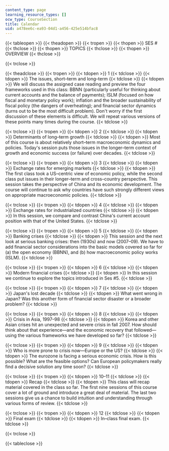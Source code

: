 ```yaml
---
content_type: page
learning_resource_types: []
ocw_type: CourseSection
title: Calendar
uid: a478ee6c-ea93-04d1-a456-425e514bfac8
---
```


{{< tableopen >}}
{{< theadopen >}}
{{< tropen >}}
{{< thopen >}}
SES #
{{< thclose >}}
{{< thopen >}}
TOPICS
{{< thclose >}}
{{< thopen >}}
OVERVIEW
{{< thclose >}}

{{< trclose >}}

{{< theadclose >}}
{{< tropen >}}
{{< tdopen >}}
1
{{< tdclose >}}
{{< tdopen >}}
The issues, short–term and long–term
{{< tdclose >}}
{{< tdopen >}}
We will discuss the assigned case reading and preview the four frameworks used in this class: BBNN (particularly useful for thinking about current accounts and the balance of payments); ISLM (focused on how fiscal and monetary policy work); inflation and the broader sustainability of fiscal policy (the dangers of overheating); and financial sector dynamics (turns out to be the most difficult problem). Don't worry if the first discussion of these elements is difficult. We will repeat various versions of these points many times during the course.
{{< tdclose >}}

{{< trclose >}}
{{< tropen >}}
{{< tdopen >}}
2
{{< tdclose >}}
{{< tdopen >}}
Determinants of long–term growth
{{< tdclose >}}
{{< tdopen >}}
Most of this course is about relatively short–term macroeconomic dynamics and policies. Today's session puts those issues in the longer–term context of growth and economic success (or failure) over decades.
{{< tdclose >}}

{{< trclose >}}
{{< tropen >}}
{{< tdopen >}}
3
{{< tdclose >}}
{{< tdopen >}}
Exchange rates for emerging markets
{{< tdclose >}}
{{< tdopen >}}
The first class took a US–centric view of economic policy, while the second class put issues in their longer–term and cross–country perspective. This session takes the perspective of China and its economic development. The course will continue to ask why countries have such strongly different views on appropriate macroeconomic policies.
{{< tdclose >}}

{{< trclose >}}
{{< tropen >}}
{{< tdopen >}}
4
{{< tdclose >}}
{{< tdopen >}}
Exchange rates for industrialized countries
{{< tdclose >}}
{{< tdopen >}}
In this session, we compare and contrast China's current account position with that of the United States.
{{< tdclose >}}

{{< trclose >}}
{{< tropen >}}
{{< tdopen >}}
5
{{< tdclose >}}
{{< tdopen >}}
Banking crises
{{< tdclose >}}
{{< tdopen >}}
This session and the next look at serious banking crises: then (1930s) and now (2007–09). We have to add financial sector considerations into the basic models covered so far for (a) the open economy (BBNN), and (b) how macroeconomic policy works (ISLM).
{{< tdclose >}}

{{< trclose >}}
{{< tropen >}}
{{< tdopen >}}
6
{{< tdclose >}}
{{< tdopen >}}
Modern financial crises
{{< tdclose >}}
{{< tdopen >}}
In this session we continue to explore the topics introduced in Ses #5.
{{< tdclose >}}

{{< trclose >}}
{{< tropen >}}
{{< tdopen >}}
7
{{< tdclose >}}
{{< tdopen >}}
Japan's lost decade
{{< tdclose >}}
{{< tdopen >}}
What went wrong in Japan? Was this another form of financial sector disaster or a broader problem?
{{< tdclose >}}

{{< trclose >}}
{{< tropen >}}
{{< tdopen >}}
8
{{< tdclose >}}
{{< tdopen >}}
Crisis in Asia, 1997–98
{{< tdclose >}}
{{< tdopen >}}
Korea and other Asian crises hit an unexpected and severe crisis in fall 2007. How should think about that experience—and the economic recovery that followed—using the various frameworks we have developed so far?
{{< tdclose >}}

{{< trclose >}}
{{< tropen >}}
{{< tdopen >}}
9
{{< tdclose >}}
{{< tdopen >}}
Who is more prone to crisis now—Europe or the US?
{{< tdclose >}}
{{< tdopen >}}
The eurozone is facing a serious economic crisis. How is this possible? What are the feasible options? Can European policymakers really find a decisive solution any time soon?
{{< tdclose >}}

{{< trclose >}}
{{< tropen >}}
{{< tdopen >}}
10–11
{{< tdclose >}}
{{< tdopen >}}
Recap
{{< tdclose >}}
{{< tdopen >}}
This class will recap material covered in the class so far. The first nine sessions of this course cover a lot of ground and introduce a great deal of material. The last two sessions give us a chance to build intuition and understanding through various forms of review.
{{< tdclose >}}

{{< trclose >}}
{{< tropen >}}
{{< tdopen >}}
12
{{< tdclose >}}
{{< tdopen >}}
Final exam
{{< tdclose >}}
{{< tdopen >}}
In–class final exam.
{{< tdclose >}}

{{< trclose >}}

{{< tableclose >}}